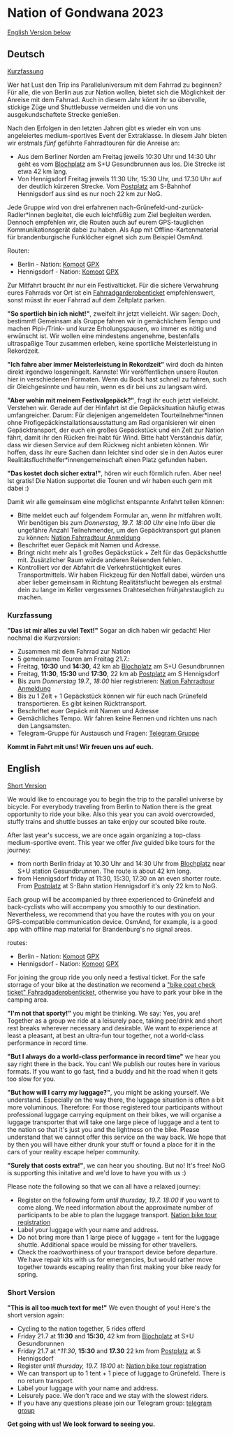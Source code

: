 # Nation of Gondwana 2023

[English Version below](#English)

## Deutsch
[Kurzfassung](#Kurzfassung)

Wer hat Lust den Trip ins Paralleluniversum mit dem Fahrrad zu beginnen? Für alle, die von Berlin aus zur Nation wollen, bietet sich die Möglichkeit der Anreise mit dem Fahrrad. Auch in diesem Jahr könnt ihr so übervolle, stickige Züge und Shuttlebusse vermeiden und die von uns ausgekundschaftete Strecke genießen.

Nach den Erfolgen in den letzten Jahren gibt es wieder ein von uns angeleiertes medium-sportives Event der Extraklasse. In diesem Jahr bieten wir erstmals *fünf* geführte Fahrradtouren für die Anreise an: 
- Aus dem Berliner Norden am Freitag jeweils 10:30 Uhr und 14:30 Uhr geht es vom [Blochplatz](https://www.openstreetmap.org/?mlat=52.54940&mlon=13.38590#map=19/52.54940/13.38590) am S+U Gesundbrunnen aus los. Die Strecke ist etwa 42 km lang. 
- Von Hennigsdorf Freitag jeweils 11:30 Uhr, 15:30 Uhr, und 17.30 Uhr auf der deutlich kürzeren Strecke. Vom [Postplatz](https://www.openstreetmap.org/?mlat=52.63762&mlon=13.20489#map=18/52.63762/13.20489) am S-Bahnhof Hennigsdorf aus sind es nur noch 22 km zur NoG.
 
Jede Gruppe wird von drei erfahrenen nach-Grünefeld-und-zurück-Radler\*innen begleitet, die euch leichtfüßig zum Ziel begleiten werden. Dennoch empfehlen wir, die Routen auch auf eurem GPS-tauglichen Kommunikationsgerät dabei zu haben. Als App mit Offline-Kartenmaterial für brandenburgische Funklöcher eignet sich zum Beispiel OsmAnd.

Routen:
 - Berlin - Nation: [Komoot](https://www.komoot.de/tour/411300513?share_token=aciq15fns0Rq2vZ6X0RawVUbwtjf9GdDD0o5OA4W4Zae0zkWZ7&ref=wtd)  [GPX](assets/routes/Berlin-NoG23.gpx)  
 - Hennigsdorf - Nation: [Komoot](https://www.komoot.de/tour/411302440?share_token=a1kX8DDfPKZkiTWpG3mDCfmOOAhfXs6VDJTtrF71WDLwOosw4f&ref=wtd)  [GPX](assets/routes/Hennigsdorf-NoG23.gpx)

Zur Mitfahrt braucht ihr nur ein Festivalticket.
Für die sichere Verwahrung eures Fahrrads vor Ort ist ein [Fahrradgarderobenticket](https://www.tixforgigs.com/de-DE/Event/48408) empfehlenswert, sonst müsst ihr euer Fahrrad auf dem Zeltplatz parken.

**"So sportlich bin ich nicht!"**, zweifelt ihr jetzt vielleicht. Wir sagen: Doch, bestimmt! Gemeinsam als Gruppe fahren wir in gemächlichem Tempo und machen Pipi-/Trink- und kurze Erholungspausen, wo immer es nötig und erwünscht ist. Wir wollen eine mindestens angenehme, bestenfalls ultraspaßige Tour zusammen erleben, keine sportliche Meisterleistung in Rekordzeit. 

**"Ich fahre aber immer Meisterleistung in Rekordzeit"** wird doch da hinten direkt irgendwo losgeningelt. Kannste! Wir veröffentlichen unsere Routen hier in verschiedenen Formaten. Wenn du Bock hast schnell zu fahren, such dir Gleichgesinnte und hau rein, wenn es dir bei uns zu langsam wird. 

**"Aber wohin mit meinem Festivalgepäck?"**, fragt ihr euch jetzt vielleicht. Verstehen wir. Gerade auf der Hinfahrt ist die Gepäcksituation häufig etwas umfangreicher. Darum: Für diejenigen angemeldeten Tourteilnehmer\*innen ohne Profigepäckinstallationsausstattung am Rad organisieren wir einen Gepäcktransport, der euch ein großes Gepäckstück und ein Zelt zur Nation fährt, damit ihr den Rücken frei habt für Wind. Bitte habt Verständnis dafür, dass wir diesen Service auf dem Rückweg nicht anbieten können. Wir hoffen, dass ihr eure Sachen dann leichter sind oder sie in den Autos eurer Realitätsfluchthelfer\*innengemeinschaft einen Platz gefunden haben.

**"Das kostet doch sicher extra!"**, hören wir euch förmlich rufen. Aber nee! Ist gratis! Die Nation supportet die Touren und wir haben euch gern mit dabei :)

Damit wir alle gemeinsam eine möglichst entspannte Anfahrt teilen können:
- Bitte meldet euch auf folgendem Formular an, wenn ihr mitfahren wollt. Wir benötigen bis zum _Donnerstag, 19.7. 18:00 Uhr_ eine Info über die ungefähre Anzahl Teilnehmender, um den Gepäcktransport gut planen zu können: [Nation Fahrradtour Anmeldung](https://cryptpad.fr/form/#/2/form/view/YAZqcRuNi8kF901zyef7Bkjm0oyjYt4m1QpJA8aoOok/)
- Beschriftet euer Gepäck mit Namen und Adresse. 
- Bringt nicht mehr als 1 großes Gepäckstück + Zelt für das Gepäckshuttle mit. Zusätzlicher Raum würde anderen Reisenden fehlen.
- Kontrolliert vor der Abfahrt die Verkehrstüchtigkeit eures Transportmittels. Wir haben Flickzeug für den Notfall dabei, würden uns aber lieber gemeinsam in Richtung Realitätsflucht bewegen als erstmal dein zu lange im Keller vergessenes Drahteselchen frühjahrstauglich zu machen.

### <a name="Kurzfassung"></a> Kurzfassung
**"Das ist mir alles zu viel Text!"** Sogar an dich haben wir gedacht! Hier nochmal die Kurzversion:
- Zusammen mit dem Fahrrad zur Nation
- 5 gemeinsame Touren am Freitag 21.7.:
- Freitag, **10:30** und **14:30**, 42 km ab [Blochplatz](https://www.openstreetmap.org/?mlat=52.54940&mlon=13.38590#map=19/52.54940/13.38590) am S+U Gesundbrunnen
- Freitag, **11:30**, **15:30** und **17:30**, 22 km ab [Postplatz](https://www.openstreetmap.org/?mlat=52.63762&mlon=13.20489#map=18/52.63762/13.20489) am S Hennigsdorf
- Bis zum _Donnerstag 19.7., 18:00_ hier registrieren: [Nation Fahrradtour Anmeldung](https://cryptpad.fr/form/#/2/form/view/YAZqcRuNi8kF901zyef7Bkjm0oyjYt4m1QpJA8aoOok/)
- Bis zu 1 Zelt + 1 Gepäckstück können wir für euch nach Grünefeld transportieren. Es gibt keinen Rücktransport.
- Beschriftet euer Gepäck mit Namen und Adresse
- Gemächliches Tempo. Wir fahren keine Rennen und richten uns nach den Langsamsten.
- Telegram-Gruppe für Austausch und Fragen: [Telegram Gruppe](https://t.me/+XsqBDVuJKdsyMWUy)

**Kommt in Fahrt mit uns! Wir freuen uns auf euch.**

## <a name="English"></a> English
[Short Version](#short)

We would like to encourage you to begin the trip to the parallel universe by bicycle. For everybody traveling from Berlin to Nation there is the great opportunity to ride your bike. Also this year you can avoid overcrowded, stuffy trains and shuttle busses an take enjoy our scouted bike route.

After last year's success, we are once again organizing a top-class medium-sportive event. This year we offer *five* guided bike tours for the journey: 
- from north Berlin friday at 10.30 Uhr and 14:30 Uhr from [Blochplatz](https://www.openstreetmap.org/?mlat=52.54940&mlon=13.38590#map=19/52.54940/13.38590) near S+U station Gesundbrunnen. The route is about 42 km long. 
- from Hennigsdorf friday at 11:30, 15:30, 17.30 on an even shorter route. From [Postplatz](https://www.openstreetmap.org/?mlat=52.63762&mlon=13.20489#map=18/52.63762/13.20489) at S-Bahn station Hennigsdorf it's only 22 km to NoG.
 
Each group will be accompanied by three experienced to Grünefeld and back-cyclists who will accompany you smoothly to our destination. Nevertheless, we recommend that you have the routes with you on your GPS-compatible communication device. OsmAnd, for example, is a good app with offline map material for Brandenburg's no signal areas.

routes:
 - Berlin - Nation: [Komoot](https://www.komoot.de/tour/411300513?share_token=aciq15fns0Rq2vZ6X0RawVUbwtjf9GdDD0o5OA4W4Zae0zkWZ7&ref=wtd) [GPX](assets/routes/Berlin-NoG23.gpx)  
 - Hennigsdorf - Nation: [Komoot](https://www.komoot.de/tour/411302440?share_token=a1kX8DDfPKZkiTWpG3mDCfmOOAhfXs6VDJTtrF71WDLwOosw4f&ref=wtd) [GPX](assets/routes/Hennigsdorf-NoG23.gpx)

For joining the group ride you only need a festival ticket.
For the safe storrage of your bike at the destination we recomend a ["bike coat check ticket" Fahradgaderobenticket](https://www.tixforgigs.com/de-DE/Event/48408), otherwise you have to park your bike in the camping area.

**"I'm not that sporty!"** you might be thinking. We say: Yes, you are! Together as a group we ride at a leisurely pace, taking pee/drink and short rest breaks wherever necessary and desirable. We want to experience at least a pleasant, at best an ultra-fun tour together, not a world-class performance in record time. 

**"But I always do a world-class performance in record time"**  we hear you say right there in the back. You can! We publish our routes here in various formats. If you want to go fast, find a buddy and hit the road when it gets too slow for you. 

**"But how will I carry my luggage?"**, you might be asking yourself. We understand. Especially on the way there, the luggage situation is often a bit more voluminous. Therefore: For those registered tour participants without professional luggage carrying equipment on their bikes, we will organise a luggage transporter that will take one large piece of luggage and a tent to the nation so that it's just you and the lightness on the bike. Please understand that we cannot offer this service on the way back. We hope that by then you will have either drunk your stuff or found a place for it in the cars of your reality escape helper community.

**"Surely that costs extra!"**, we can hear you shouting. But no! It's free! NoG is supporting this initative and we'd love to have you with us :)

Please note the following so that we can all have a relaxed journey:
- Register on the following form _until thursday, 19.7. 18:00_ if you want to come along. We need information about the approximate number of participants to be able to plan the luggage transport. [Nation bike tour registration](https://cryptpad.fr/form/#/2/form/view/YAZqcRuNi8kF901zyef7Bkjm0oyjYt4m1QpJA8aoOok/)
- Label your luggage with your name and address.
- Do not bring more than 1 large piece of luggage + tent for the luggage shuttle. Additional space would be missing for other travellers.
- Check the roadworthiness of your transport device before departure. We have repair kits with us for emergencies, but would rather move together towards escaping reality than first making your bike ready for spring.

### <a name="short"></a> Short Version
**"This is all too much text for me!"** We even thought of you! Here's the short version again:
- Cycling to the nation together, 5 rides offerd
- Friday 21.7 at **11:30** and **15:30**, 42 km from [Blochplatz](https://www.openstreetmap.org/?mlat=52.54940&mlon=13.38590#map=19/52.54940/13.38590) at S+U Gesundbrunnen
- Friday 21.7 at **11:30*, **15:30** and **17.30** 22 km from [Postplatz](https://www.openstreetmap.org/?mlat=52.63762&mlon=13.20489#map=18/52.63762/13.20489) at S Hennigsdorf
- Register _until thursday, 19.7. 18:00_ at: [Nation bike tour registration](https://cryptpad.fr/form/#/2/form/view/YAZqcRuNi8kF901zyef7Bkjm0oyjYt4m1QpJA8aoOok/)
- We can transport up to 1 tent + 1 piece of luggage to Grünefeld. There is no return transport.
- Label your luggage with your name and address.
- Leisurely pace. We don't race and we stay with the slowest riders.
- If you have any questions please join our Telegram group: [telegram group](https://t.me/+XsqBDVuJKdsyMWUy)

**Get going with us! We look forward to seeing you.**
